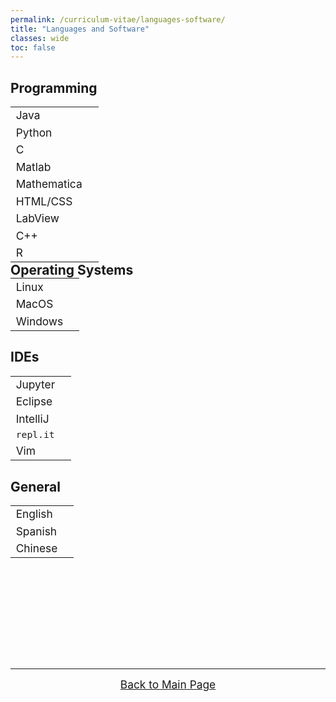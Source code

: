 ```yaml
---
permalink: /curriculum-vitae/languages-software/
title: "Languages and Software"
classes: wide
toc: false
---
```


<head>
	<link rel="stylesheet" href="https://cdnjs.cloudflare.com/ajax/libs/font-awesome/4.7.0/css/font-awesome.min.css">
</head>

<div class="box-wrap">
  <div class="boxTwo">
    <h2>Programming</h2>
    <table style="width:100%;margin:0px;border-style: hidden;font-size: 13pt" cellspacing="0" cellpadding="0">
    	<tr>
    		<td>Java</td>
    		<td><span class="fa fa-star" style="color:orange;"></span><span class="fa fa-star" style="color:orange;"></span><span class="fa fa-star" style="color:orange;"></span><span class="fa fa-star" style="color:orange;"></span><span class="fa fa-star" style="color:orange;"></span></td>
    	</tr>
    	<tr>
    		<td>Python</td>
    		<td><span class="fa fa-star" style="color:orange;"></span><span class="fa fa-star" style="color:orange;"></span><span class="fa fa-star" style="color:orange;"></span><span class="fa fa-star" style="color:orange;"></span><span class="fa fa-star" style="color:orange;"></span></td>
    	</tr>
    	<tr>
    		<td>C</td>
    		<td><span class="fa fa-star" style="color:orange;"></span><span class="fa fa-star" style="color:orange;"></span><span class="fa fa-star" style="color:orange;"></span><span class="fa fa-star" style="color:orange;"></span><span class="fa fa-star" style="color:orange;"></span></td>
    	</tr>
    	<tr>
    		<td>Matlab</td>
    		<td><span class="fa fa-star" style="color:orange;"></span><span class="fa fa-star" style="color:orange;"></span><span class="fa fa-star" style="color:orange;"></span><span class="fa fa-star" style="color:orange;"></span><span class="fa fa-star" style="color:orange;"></span></td>
    	</tr>
    	<tr>
    		<td>Mathematica</td>
    		<td><span class="fa fa-star" style="color:orange;"></span><span class="fa fa-star" style="color:orange;"></span><span class="fa fa-star" style="color:orange;"></span><span class="fa fa-star" style="color:orange;"></span><span class="fa fa-star" style="color:orange;"></span></td>
    	</tr>
    	<tr>
    		<td>HTML/CSS</td>
    		<td><span class="fa fa-star" style="color:orange;"></span><span class="fa fa-star" style="color:orange;"></span><span class="fa fa-star" style="color:orange;"></span><span class="fa fa-star" style="color:orange;"></span><span class="fa fa-star"></span></td>
    	</tr>
    	<tr>
    		<td>LabView</td>
    		<td><span class="fa fa-star" style="color:orange;"></span><span class="fa fa-star" style="color:orange;"></span><span class="fa fa-star" style="color:orange;"></span><span class="fa fa-star" style="color:orange;"></span><span class="fa fa-star"></span></td>
    	</tr>
    	<tr>
    		<td>C++</td>
    		<td><span class="fa fa-star" style="color:orange;"></span><span class="fa fa-star" style="color:orange;"></span><span class="fa fa-star" style="color:orange;"></span><span class="fa fa-star"></span><span class="fa fa-star"></span></td>
    	</tr>
    	<tr>
    		<td>R</td>
    		<td><span class="fa fa-star" style="color:orange;"></span><span class="fa fa-star" style="color:orange;"></span><span class="fa fa-star" style="color:orange;"></span><span class="fa fa-star"></span><span class="fa fa-star"></span></td>
    	</tr>
    </table>
  </div>
  <div class="boxTwo">
    <h2 style="margin:0px 0px 0px 0px">Operating Systems</h2>
    <table style="width:100%;margin:0px;border-style: hidden;font-size: 13pt" cellspacing="0" cellpadding="0">
    	<tr>
    		<td>Linux</td>
    		<td><span class="fa fa-star" style="color:orange;"></span><span class="fa fa-star" style="color:orange;"></span><span class="fa fa-star" style="color:orange;"></span><span class="fa fa-star" style="color:orange;"></span><span class="fa fa-star" style="color:orange;"></span></td>
    	</tr>
    	<tr>
    		<td>MacOS</td>
    		<td><span class="fa fa-star" style="color:orange;"></span><span class="fa fa-star" style="color:orange;"></span><span class="fa fa-star" style="color:orange;"></span><span class="fa fa-star" style="color:orange;"></span><span class="fa fa-star" style="color:orange;"></span></td>
    	</tr>
    	<tr>
    		<td>Windows</td>
    		<td><span class="fa fa-star" style="color:orange;"></span><span class="fa fa-star" style="color:orange;"></span><span class="fa fa-star" style="color:orange;"></span><span class="fa fa-star"></span><span class="fa fa-star"></span></td>
    	</tr>
    </table>
    <h2>IDEs</h2>
    <table style="width:100%;margin:0px;border-style: hidden;font-size: 13pt" cellspacing="0" cellpadding="0">
    	<tr>
    		<td>Jupyter</td>
    		<td><span class="fa fa-star" style="color:orange;"></span><span class="fa fa-star" style="color:orange;"></span><span class="fa fa-star" style="color:orange;"></span><span class="fa fa-star" style="color:orange;"></span><span class="fa fa-star" style="color:orange;"></span></td>
    	</tr>
    	<tr>
    		<td>Eclipse</td>
    		<td><span class="fa fa-star" style="color:orange;"></span><span class="fa fa-star" style="color:orange;"></span><span class="fa fa-star" style="color:orange;"></span><span class="fa fa-star" style="color:orange;"></span><span class="fa fa-star" style="color:orange;"></span></td>
    	</tr>
    	<tr>
    		<td>IntelliJ</td>
    		<td><span class="fa fa-star" style="color:orange;"></span><span class="fa fa-star" style="color:orange;"></span><span class="fa fa-star" style="color:orange;"></span><span class="fa fa-star" style="color:orange;"></span><span class="fa fa-star" style="color:orange;"></span></td>
    	</tr>
    	<tr>
    		<td><code class="language-plaintext highlighter-rouge">repl.it</code></td>
    		<td><span class="fa fa-star" style="color:orange;"></span><span class="fa fa-star" style="color:orange;"></span><span class="fa fa-star" style="color:orange;"></span><span class="fa fa-star" style="color:orange;"></span><span class="fa fa-star" style="color:orange;"></span></td>
    	</tr>
    	<tr>
    		<td>Vim</td>
    		<td><span class="fa fa-star" style="color:orange;"></span><span class="fa fa-star" style="color:orange;"></span><span class="fa fa-star" style="color:orange;"></span><span class="fa fa-star"></span><span class="fa fa-star"></span></td>
    	</tr>
    </table>
  </div>
  <div class="boxTwo">
    <h2>General</h2>
    <table style="width:100%;margin:0px;border-style: hidden;font-size: 13pt" cellspacing="0" cellpadding="0">
    	<tr>
    		<td>English</td>
    		<td><span class="fa fa-star" style="color:orange;"></span><span class="fa fa-star" style="color:orange;"></span><span class="fa fa-star" style="color:orange;"></span><span class="fa fa-star" style="color:orange;"></span><span class="fa fa-star" style="color:orange;"></span></td>
    	</tr>
    	<tr>
    		<td>Spanish</td>
    		<td><span class="fa fa-star" style="color:orange;"></span><span class="fa fa-star" style="color:orange;"></span><span class="fa fa-star" style="color:orange;"></span><span class="fa fa-star" style="color:orange;"></span><span class="fa fa-star"></span></td>
    	</tr>
    	<tr>
    		<td>Chinese</td>
    		<td><span class="fa fa-star" style="color:orange;"></span><span class="fa fa-star" style="color:orange;"></span><span class="fa fa-star" style="color:orange;"></span><span class="fa fa-star"></span><span class="fa fa-star"></span></td>
    	</tr>
    </table>
    <br>
    <br>
    <br>
    <br>
    <br>
    <br>
    <br>
    <p style="font-size: 20pt"> </p>
    <br>
  </div>
</div>

<hr>

<div style="text-align: center;margin: auto"><a href="/curriculum-vitae/" class="btn btn--info" style="font-size:13pt">     Back to Main Page     </a></div>